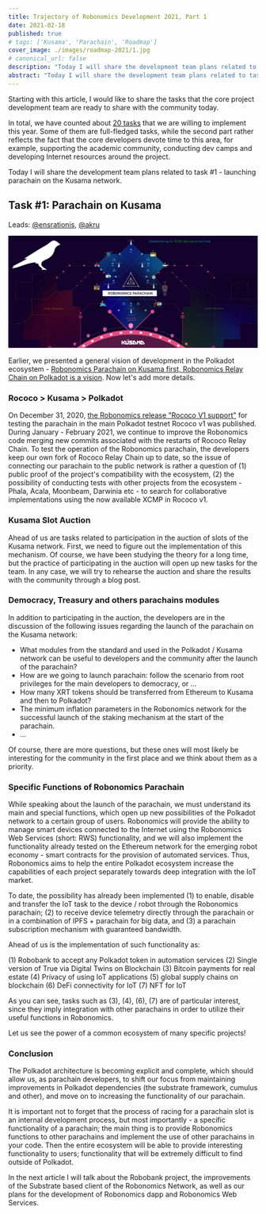 ```yaml
---
title: Trajectory of Robonomics Development 2021, Part 1
date: 2021-02-18
published: true
# tags: ['Kusama', 'Parachain', 'Roadmap']
cover_image: ./images/roadmap-2021/1.jpg
# canonical_url: false
description: "Today I will share the development team plans related to task #1 - launching parachain on the Kusama network."
abstract: "Today I will share the development team plans related to task #1 - launching parachain on the Kusama network."
---
```


Starting with this article, I would like to share the tasks that the core project development team are ready to share with the community today.

In total, we have counted about [20 tasks](https://github.com/orgs/airalab/projects/7) that we are willing to implement this year. Some of them are full-fledged tasks, while the second part rather reflects the fact that the core developers devote time to this area, for example, supporting the academic community, conducting dev camps and developing Internet resources around the project.

Today I will share the development team plans related to task #1 - launching parachain on the Kusama network.

## Task #1: Parachain on Kusama
Leads: [@ensrationis](https://scholar.google.com/citations?user=0c53yygAAAAJ&hl=en), [@akru](https://github.com/akru)

!["Robonomics Parachain on Kusama first"](./images/robonomics-parachain-lease-offering/Robonomics_Parachain-web.jpg)

Earlier, we presented a general vision of development in the Polkadot ecosystem - [Robonomics Parachain on Kusama first, Robonomics Relay Chain on Polkadot is a vision](https://robonomics.network/blog/robonomics-parachain-lease-offering/). Now let's add more details.

### Rococo > Kusama > Polkadot 

On December 31, 2020, [the Robonomics release "Rococo V1 support"](https://github.com/airalab/robonomics/releases/tag/v0.22.0) for testing the parachain in the main Polkadot testnet Rococo v1 was published. During January - February 2021, we continue to improve the Robonomics code merging new commits associated with the restarts of Rococo Relay Chain. To test the operation of the Robonomics parachain, the developers keep our own fork of Rococo Relay Chain up to date, so the issue of connecting our parachain to the public network is rather a question of (1) public proof of the project's compatibility with the ecosystem, (2) the possibility of conducting tests with other projects from the ecosystem - Phala, Acala, Moonbeam, Darwinia etc - to search for collaborative implementations using the now available XCMP in Rococo v1.

### Kusama Slot Auction

Ahead of us are tasks related to participation in the auction of slots of the Kusama network. First, we need to figure out the implementation of this mechanism. Of course, we have been studying the theory for a long time, but the practice of participating in the auction will open up new tasks for the team. In any case, we will try to rehearse the auction and share the results with the community through a blog post.

### Democracy, Treasury and others parachains modules

In addition to participating in the auction, the developers are in the discussion of the following issues regarding the launch of the parachain on the Kusama network:

* What modules from the standard and used in the Polkadot / Kusama network can be useful to developers and the community after the launch of the parachain?
* How are we going to launch parachain: follow the scenario from root privileges for the main developers to democracy, or …
* How many XRT tokens should be transferred from Ethereum to Kusama and then to Polkadot?
* The minimum inflation parameters in the Robonomics network for the successful launch of the staking mechanism at the start of the parachain.
* …

Of course, there are more questions, but these ones will most likely be interesting for the community in the first place and we think about them as a priority.

### Specific Functions of Robonomics Parachain

While speaking about the launch of the parachain, we must understand its main and special functions, which open up new possibilities of the Polkadot network to a certain group of users. Robonomics will provide the ability to manage smart devices connected to the Internet using the Robonomics Web Services (short: RWS) functionality, and we will also implement the functionality already tested on the Ethereum network for the emerging robot economy - smart contracts for the provision of automated services. Thus, Robonomics aims to help the entire Polkadot ecosystem increase the capabilities of each project separately towards deep integration with the IoT market.

To date, the possibility has already been implemented (1) to enable, disable and transfer the IoT task to the device / robot through the Robonomics parachain; (2) to receive device telemetry directly through the parachain or in a combination of IPFS + parachain for big data, and (3) a parachain subscription mechanism with guaranteed bandwidth.

Ahead of us is the implementation of such functionality as:
 
(1) Robobank to accept any Polkadot token in automation services
(2) Single version of True via Digital Twins on Blockchain
(3) Bitcoin payments for real estate
(4) Privacy of using IoT applications
(5) global supply chains on blockchain
(6) DeFi connectivity for IoT
(7) NFT for IoT

As you can see, tasks such as (3), (4), (6), (7) are of particular interest, since they imply integration with other parachains in order to utilize their useful functions in Robonomics.

Let us see the power of a common ecosystem of many specific projects!

### Conclusion

The Polkadot architecture is becoming explicit and complete, which should allow us, as parachain developers, to shift our focus from maintaining improvements in Polkadot dependencies (the substrate framework, cumulus and other), and move on to increasing the functionality of our parachain.

It is important not to forget that the process of racing for a parachain slot is an internal development process, but most importantly - a specific functionality of a parachain; the main thing is to provide Robonomics functions to other parachains and implement the use of other parachains in your code. Then the entire ecosystem will be able to provide interesting functionality to users; functionality that will be extremely difficult to find outside of Polkadot.

In the next article I will talk about the Robobank project, the improvements of the Substrate based client of the Robonomics Network, as well as our plans for the development of Robonomics dapp and Robonomics Web Services.